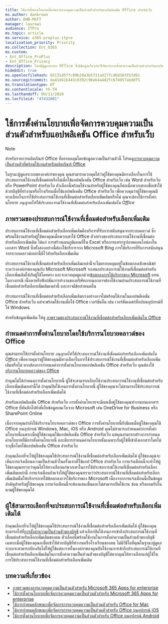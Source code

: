 ```yaml
---
title: ใช้การตั้งค่านโยบายเพื่อจัดการควบคุมความเป็นส่วนตัวสำหรับแอปพลิเคชัน Office สำหรับเว็บ
ms.author: danbrown
author: DHB-MSFT
manager: laurawi
audience: ITPro
ms.topic: article
ms.service: o365-proplus-itpro
localization_priority: Priority
ms.collection: Ent_O365
ms.custom:
- Ent_Office_ProPlus
- Ent_Office_Privacy
description: โดยมีผู้ดูแลระบบ Office ซึ่งมีข้อมูลเกี่ยวกับวิธีจัดการการตั้งค่าความเป็นส่วนตัวสำหรับแอปพลิเคชัน Office สำหรับเว็บ
hideEdit: true
ms.openlocfilehash: b5131d5ffc09b28a3b5731a417fcd6d383fb7d01
ms.sourcegitcommit: da41d41b443c8392c96e64a4d2fc674957abddf5
ms.translationtype: HT
ms.contentlocale: th-TH
ms.lasthandoff: 09/11/2020
ms.locfileid: "47432001"
---
```

# <a name="use-policy-settings-to-manage-privacy-controls-for-office-for-the-web-applications"></a>ใช้การตั้งค่านโยบายเพื่อจัดการควบคุมความเป็นส่วนตัวสำหรับแอปพลิเคชัน Office สำหรับเว็บ

> [!NOTE]
> สำหรับรายการผลิตภัณฑ์ Office ที่ครอบคลุมโดยข้อมูลความเป็นส่วนตัวนี้ โปรดดู[การควบคุมความเป็นส่วนตัวที่พร้อมใช้งานสำหรับผลิตภัณฑ์ Office](products-versions-privacy-controls.md)

ในฐานะผู้ดูแลระบบขององค์กรของคุณ คุณสามารถควบคุมได้ว่าผู้ใช้ของคุณมีทางเลือกในการใช้ประสบการณ์ใช้งานที่เชื่อมต่อหรือไม่เมื่อใช้แอปพลิเคชัน Office สำหรับเว็บ เช่น Word สำหรับเว็บ หรือ PowerPoint สำหรับเว็บ ตัวเลือกนี้พร้อมใช้งานสำหรับผู้ใช้ของคุณก็ต่อเมื่อพวกเขาลงชื่อเข้าใช้ด้วยบัญชีที่ทำงานหรือโรงเรียนเมื่อใช้แอปพลิเคชัน Office สำหรับเว็บ เพื่อควบคุมว่าผู้ใช้ของคุณมีทางเลือกในการใช้ประสบการณ์ใช้งานที่เชื่อมต่อสำหรับเลือกเพิ่มเติมหรือไม่ คุณจะต้องใช้การตั้งค่านโยบาย *อนุญาตให้ใช้ประสบการณ์ใช้งานที่เชื่อมต่อสำหรับเลือกเพิ่มเติมใน Office*

## <a name="overview-of-optional-connected-experiences"></a>ภาพรวมของประสบการณ์ใช้งานที่เชื่อมต่อสำหรับเลือกเพิ่มเติม

ประสบการณ์ใช้งานที่เชื่อมต่อสำหรับเลือกเพิ่มเติมคือบริการที่รับการสนับสนุนจากระบบคลาวด์ ซึ่งพร้อมใช้งานสำหรับผู้ใช้ของคุณเมื่อพวกเขาใช้ Office ตัวอย่างของประสบการณ์ใช้งานที่เชื่อมต่อสำหรับเลือกเพิ่มเติม ได้แก่ การสร้างแผนภูมิแผนที่ใน Excel หรือการแทรกรูปภาพออนไลน์ลงในเอกสาร Word ซึ่งทั้งสองอย่างนี้ต้องใช้บริการจาก Microsoft Bing การใช้บริการที่รับการสนับสนุนจากระบบคลาวด์เหล่านี้มีไว้สำหรับเลือกเพิ่มเติม 

ประสบการณ์ใช้งานที่เชื่อมต่อสำหรับเลือกเพิ่มเติมเหล่านี้จะไม่ครอบคลุมอยู่ในข้อตกลงเชิงพาณิชย์ระหว่างองค์กรของคุณกับ Microsoft Microsoft จะเสนอประสบการณ์ใช้งานที่เชื่อมต่อสำหรับเลือกเพิ่มเติมให้กับผู้ใช้โดยตรง และจะควบคุมดูแลด้วย[ข้อตกลงการใช้บริการของ Microsoft](https://www.microsoft.com/servicesagreement) แทน ในบางกรณี เนื้อหาหรือฟังก์ชันการทำงานของบริษัทภายนอกอาจต้องใช้งานผ่านประสบการณ์ใช้งานที่เชื่อมต่อสำหรับเลือกเพิ่มเติมเหล่านี้ และอาจมีข้อกำหนดอื่น

ประสบการณ์ใช้งานที่เชื่อมต่อสำหรับเลือกเพิ่มเติมบางอย่างอาจไม่พร้อมใช้งานในแอปพลิเคชัน Office สำหรับเว็บ แต่จะพร้อมใช้งานเมื่อใช้ Office เวอร์ชันอื่น เช่น เวอร์ชันเดสก์ท็อปบนอุปกรณ์ที่ใช้ Windows

สำหรับข้อมูลเพิ่มเติม ให้ดู [ภาพรวมของประสบการณ์ใช้งานที่เชื่อมต่อสำหรับเลือกเพิ่มเติมใน Office](optional-connected-experiences.md)

## <a name="configure-the-policy-setting-by-using-the-office-cloud-policy-service"></a>กำหนดค่าการตั้งค่านโยบายโดยใช้บริการนโยบายคลาวด์ของ Office

คุณสามารถใช้การตั้งค่านโยบาย *อนุญาตให้ใช้ประสบการณ์ใช้งานที่เชื่อมต่อสำหรับเลือกเพิ่มเติมใน Office* เพื่อควบคุมว่าผู้ใช้ของคุณมีทางเลือกในการใช้ประสบการณ์ใช้งานที่เชื่อมต่อสำหรับเลือกเพิ่มเติมหรือไม่ หากต้องการกำหนดค่าการตั้งค่านโยบายแอปพลิเคชัน Office สำหรับเว็บ คุณต้องใช้ [บริการนโยบายคลาวด์ของ Office](../overview-office-cloud-policy-service.md)  

ถ้าคุณไม่ได้กำหนดการตั้งค่านโยบายนี้ ผู้ใช้จะสามารถเลือกใช้งานประสบการณ์ใช้งานที่เชื่อมต่อสำหรับเลือกเพิ่มเติมเหล่านี้ได้ ถ้าคุณปิดใช้งานการตั้งค่านโยบายนี้ ผู้ใช้ของคุณจะไม่สามารถใช้ประสบการณ์ใช้งานที่เชื่อมต่อสำหรับเลือกเพิ่มเติมได้

สำหรับแอปพลิเคชัน Office สำหรับเว็บ การตั้งค่านโยบายจะมีผลเมื่อผู้ใช้ของคุณทำงานบนเอกสาร Office ที่บันทึกไปยังที่เก็บข้อมูลบนเว็บจาก Microsoft เช่น OneDrive for Business หรือ SharePoint Online

เนื่องจากคุณกำลังใช้บริการนโยบายคลาวด์ของ Office การตั้งค่านโยบายนี้ยังมีผลเมื่อผู้ใช้ของคุณใช้ Office บนอุปกรณ์ Windows, Mac, iOS หรือ Android คุณไม่สามารถกำหนดค่าการตั้งค่านโยบายนี้เฉพาะเมื่อผู้ใช้ของคุณใช้แอปพลิเคชัน Office สำหรับเว็บ แต่คุณสามารถสร้างการกำหนดค่านโยบายที่มีการตั้งค่านโยบายนี้ และมีการกำหนดค่านโยบายนั้นเฉพาะกับผู้ใช้ที่เข้าถึงเอกสารโดยไม่ระบุชื่อโดยใช้แอปพลิเคชัน Office สำหรับเว็บ

ถ้าคุณเลือกที่จะให้ผู้ใช้ของคุณใช้ประสบการณ์ใช้งานที่เชื่อมต่อสำหรับเลือกเพิ่มเติมได้ ผู้ใช้ของคุณจะเห็นการแจ้งเตือนความเป็นส่วนตัวในครั้งแรกที่ใช้แอป Office สำหรับเว็บ การแจ้งเตือนนี้จะทำให้ผู้ใช้ของคุณทราบว่าคุณได้ให้ทางเลือกแก่พวกเขาในการใช้ประสบการณ์ใช้งานที่เชื่อมต่อสำหรับเลือกเพิ่มเติมเหล่านี้ การแจ้งเตือนยังแจ้งให้ผู้ใช้ของคุณทราบว่าประสบการณ์ใช้งานที่เชื่อมต่อสำหรับเลือกเพิ่มเติมนั้นให้บริการภายใต้ข้อตกลงการใช้บริการของ Microsoft เนื่องจากการแจ้งเตือนนี้เป็นข้อมูลสำคัญสำหรับผู้ใช้ของคุณ การแจ้งเตือนนี้จะต้องแสดงขึ้นและไม่สามารถปิดใช้งาน ซ่อน หรือยอมรับในนามผู้ใช้ของคุณได้

## <a name="users-can-choose-to-turn-off-optional-connected-experiences"></a>ผู้ใช้สามารถเลือกที่จะประสบการณ์ใช้งานที่เชื่อมต่อสำหรับเลือกเพิ่มเติมได้

ถ้าคุณเลือกที่จะให้ผู้ใช้ของคุณใช้ประสบการณ์ใช้งานที่เชื่อมต่อสำหรับเลือกเพิ่มเติมได้ ผู้ใช้ของคุณสามารถไปที่[การตั้งค่าความเป็นส่วนตัวของบัญชี](https://support.microsoft.com/office/3e7bc183-bf52-4fd0-8e6b-78978f7f121b#ID0EAADAAA=Online) แล้วเลือกปิดใช้งานการเข้าถึงประสบการณ์ใช้งานที่เชื่อมต่อสำหรับเลือกเพิ่มเติมของตน ตัวเลือกนี้พร้อมใช้งานในการตั้งค่าความเป็นส่วนตัวของบัญชีเฉพาะเมื่อผู้ใช้ของคุณลงชื่อเข้าใช้ด้วยบัญชีที่ทำงานหรือโรงเรียนของตน ไม่มีวิธีใดที่คุณในฐานะผู้ดูแลระบบจะสามารถป้องกันไม่ให้ผู้ใช้แต่ละรายในองค์กรของคุณปิดใช้งานการเข้าถึงประสบการณ์ใช้งานที่เชื่อมต่อสำหรับเลือกเพิ่มเติมในการตั้งค่าความเป็นส่วนตัวของบัญชีได้หากคุณให้ทางเลือกแก่ผู้ใช้ในการใช้ประสบการณ์ใช้งานที่เชื่อมต่อสำหรับเลือกเพิ่มเติม

## <a name="related-articles"></a>บทความที่เกี่ยวข้อง

- [ภาพรวมของการควบคุมความเป็นส่วนตัวสำหรับ Microsoft 365 Apps for enterprise](overview-privacy-controls.md)
- [ใช้การตั้งค่านโยบายเพื่อจัดการควบคุมความเป็นส่วนตัวสำหรับ Microsoft 365 Apps for enterprise](manage-privacy-controls.md)
- [ใช้การกำหนดลักษณะเพื่อจัดการการควบคุมความเป็นส่วนตัวสำหรับ Office for Mac](mac-privacy-preferences.md)
- [ใช้การกำหนดลักษณะเพื่อจัดการการควบคุมความเป็นส่วนตัวสำหรับ Office บนอุปกรณ์ iOS](ios-privacy-preferences.md)
- [ใช้การตั้งค่านโยบายเพื่อจัดการควบคุมความเป็นส่วนตัวสำหรับ Office บนอุปกรณ์ Android](android-privacy-controls.md)